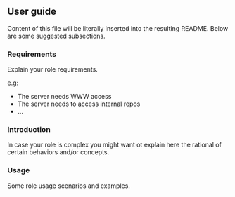## User guide

Content of this file will be literally inserted into the resulting README.
Below are some suggested subsections.

### Requirements

Explain your role requirements.

e.g:
* The server needs WWW access
* The server needs to access internal repos
* ...

### Introduction

In case your role is complex you might want ot explain here the rational of
certain behaviors and/or concepts.

### Usage

Some role usage scenarios and examples.
